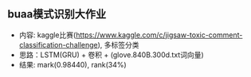 ## buaa模式识别大作业
- 内容: kaggle比赛(https://www.kaggle.com/c/jigsaw-toxic-comment-classification-challenge), 多标签分类
- 思路：LSTM(GRU) + 卷积 + (glove.840B.300d.txt词向量)
- 结果: mark(0.98440), rank(34%)